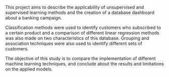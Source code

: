 This project aims to describe the applicability of unsupervised and supervised learning methods and the creation of a database dashboard about a banking campaign.

Classification methods were used to identify customers who subscribed to a certain product and a comparison of different linear regression methods was also made on two characteristics of this database. 
Grouping and association techniques were also used to identify different sets of customers.

The objective of this study is to compare the implementation of different machine learning techniques, and conclude about the results and limitations on the applied models.
